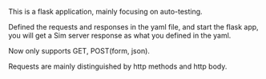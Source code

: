 This is a flask application, mainly focusing on auto-testing.

Defined the requests and responses in the yaml file, and start the flask app, you will get a Sim server response as what you defined in the yaml.

Now only supports GET, POST(form, json).

Requests are mainly distinguished by http methods and http body.